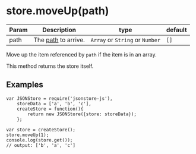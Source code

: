 # store.moveUp(path)
| **Param** | **Description** | **type** | **default** |
| --- | --- | --- | --- |
| path  | The [path](https://github.com/Jimmy-YMJ/jsonstore-js#about-the-path-param) to arrive. | `Array` or `String` or `Number` | `[]` |

Move up the item referenced by `path` if the item is in an array.

This method returns the store itself.

## Examples
```
var JSONStore = require('jsonstore-js'),
    storeData = ['a', 'b', 'c'],
    createStore = function(){
        return new JSONStore({store: storeData});
    };
    
var store = createStore();
store.moveUp(1);
console.log(store.get());
// output: ['b', 'a', 'c']
```
